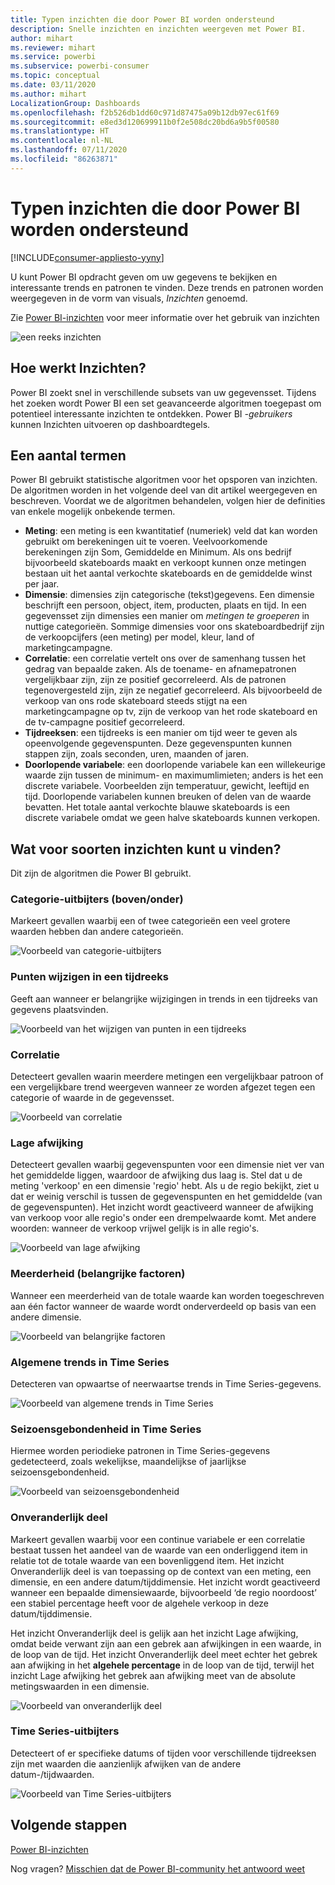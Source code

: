 ```yaml
---
title: Typen inzichten die door Power BI worden ondersteund
description: Snelle inzichten en inzichten weergeven met Power BI.
author: mihart
ms.reviewer: mihart
ms.service: powerbi
ms.subservice: powerbi-consumer
ms.topic: conceptual
ms.date: 03/11/2020
ms.author: mihart
LocalizationGroup: Dashboards
ms.openlocfilehash: f2b526db1dd60c971d87475a09b12db97ec61f69
ms.sourcegitcommit: e8ed3d120699911b0f2e508dc20bd6a9b5f00580
ms.translationtype: HT
ms.contentlocale: nl-NL
ms.lasthandoff: 07/11/2020
ms.locfileid: "86263871"
---
```

# <a name="types-of-insights-supported-by-power-bi"></a>Typen inzichten die door Power BI worden ondersteund

[!INCLUDE[consumer-appliesto-yyny](../includes/consumer-appliesto-yyny.md)]

U kunt Power BI opdracht geven om uw gegevens te bekijken en interessante trends en patronen te vinden. Deze trends en patronen worden weergegeven in de vorm van visuals, *Inzichten* genoemd. 

Zie [Power BI-inzichten](end-user-insights.md) voor meer informatie over het gebruik van inzichten

![een reeks inzichten](media/end-user-insight-types/power-bi-insight.png)

## <a name="how-does-insights-work"></a>Hoe werkt Inzichten?
Power BI zoekt snel in verschillende subsets van uw gegevensset. Tijdens het zoeken wordt Power BI een set geavanceerde algoritmen toegepast om potentieel interessante inzichten te ontdekken. Power BI *-gebruikers* kunnen Inzichten uitvoeren op dashboardtegels.

## <a name="some-terminology"></a>Een aantal termen
Power BI gebruikt statistische algoritmen voor het opsporen van inzichten. De algoritmen worden in het volgende deel van dit artikel weergegeven en beschreven. Voordat we de algoritmen behandelen, volgen hier de definities van enkele mogelijk onbekende termen. 

* **Meting**: een meting is een kwantitatief (numeriek) veld dat kan worden gebruikt om berekeningen uit te voeren. Veelvoorkomende berekeningen zijn Som, Gemiddelde en Minimum. Als ons bedrijf bijvoorbeeld skateboards maakt en verkoopt kunnen onze metingen bestaan uit het aantal verkochte skateboards en de gemiddelde winst per jaar.  
* **Dimensie**: dimensies zijn categorische (tekst)gegevens. Een dimensie beschrijft een persoon, object, item, producten, plaats en tijd. In een gegevensset zijn dimensies een manier om *metingen te groeperen* in nuttige categorieën. Sommige dimensies voor ons skateboardbedrijf zijn de verkoopcijfers (een meting) per model, kleur, land of marketingcampagne.   
* **Correlatie**: een correlatie vertelt ons over de samenhang tussen het gedrag van bepaalde zaken.  Als de toename- en afnamepatronen vergelijkbaar zijn, zijn ze positief gecorreleerd. Als de patronen tegenovergesteld zijn, zijn ze negatief gecorreleerd. Als bijvoorbeeld de verkoop van ons rode skateboard steeds stijgt na een marketingcampagne op tv, zijn de verkoop van het rode skateboard en de tv-campagne positief gecorreleerd.
* **Tijdreeksen**: een tijdreeks is een manier om tijd weer te geven als opeenvolgende gegevenspunten. Deze gegevenspunten kunnen stappen zijn, zoals seconden, uren, maanden of jaren.  
* **Doorlopende variabele**: een doorlopende variabele kan een willekeurige waarde zijn tussen de minimum- en maximumlimieten; anders is het een discrete variabele. Voorbeelden zijn temperatuur, gewicht, leeftijd en tijd. Doorlopende variabelen kunnen breuken of delen van de waarde bevatten. Het totale aantal verkochte blauwe skateboards is een discrete variabele omdat we geen halve skateboards kunnen verkopen.  

## <a name="what-types-of-insights-can-you-find"></a>Wat voor soorten inzichten kunt u vinden?
Dit zijn de algoritmen die Power BI gebruikt. 

### <a name="category-outliers-topbottom"></a>Categorie-uitbijters (boven/onder)
Markeert gevallen waarbij een of twee categorieën een veel grotere waarden hebben dan andere categorieën.  

![Voorbeeld van categorie-uitbijters](./media/end-user-insight-types/pbi-auto-insight-types-category-outliers.png)

### <a name="change-points-in-a-time-series"></a>Punten wijzigen in een tijdreeks
Geeft aan wanneer er belangrijke wijzigingen in trends in een tijdreeks van gegevens plaatsvinden.

![Voorbeeld van het wijzigen van punten in een tijdreeks](./media/end-user-insight-types/pbi-auto-insight-types-changepoint.png)

### <a name="correlation"></a>Correlatie
Detecteert gevallen waarin meerdere metingen een vergelijkbaar patroon of een vergelijkbare trend weergeven wanneer ze worden afgezet tegen een categorie of waarde in de gegevensset.

![Voorbeeld van correlatie](./media/end-user-insight-types/pbi-auto-insight-types-correlation.png)

### <a name="low-variance"></a>Lage afwijking
Detecteert gevallen waarbij gegevenspunten voor een dimensie niet ver van het gemiddelde liggen, waardoor de afwijking dus laag is. Stel dat u de meting 'verkoop' en een dimensie 'regio' hebt. Als u de regio bekijkt, ziet u dat er weinig verschil is tussen de gegevenspunten en het gemiddelde (van de gegevenspunten). Het inzicht wordt geactiveerd wanneer de afwijking van verkoop voor alle regio's onder een drempelwaarde komt. Met andere woorden: wanneer de verkoop vrijwel gelijk is in alle regio's.

![Voorbeeld van lage afwijking](./media/end-user-insight-types/power-bi-low-variance.png)

### <a name="majority-major-factors"></a>Meerderheid (belangrijke factoren)
Wanneer een meerderheid van de totale waarde kan worden toegeschreven aan één factor wanneer de waarde wordt onderverdeeld op basis van een andere dimensie.  

![Voorbeeld van belangrijke factoren](./media/end-user-insight-types/pbi-auto-insight-types-majority.png)

### <a name="overall-trends-in-time-series"></a>Algemene trends in Time Series
Detecteren van opwaartse of neerwaartse trends in Time Series-gegevens.

![Voorbeeld van algemene trends in Time Series](./media/end-user-insight-types/pbi-auto-insight-types-trend.png)

### <a name="seasonality-in-time-series"></a>Seizoensgebondenheid in Time Series
Hiermee worden periodieke patronen in Time Series-gegevens gedetecteerd, zoals wekelijkse, maandelijkse of jaarlijkse seizoensgebondenheid.

![Voorbeeld van seizoensgebondenheid](./media/end-user-insight-types/pbi-auto-insight-types-seasonality-new.png)

### <a name="steady-share"></a>Onveranderlijk deel
Markeert gevallen waarbij voor een continue variabele er een correlatie bestaat tussen het aandeel van de waarde van een onderliggend item in relatie tot de totale waarde van een bovenliggend item. Het inzicht Onveranderlijk deel is van toepassing op de context van een meting, een dimensie, en een andere datum/tijddimensie. Het inzicht wordt geactiveerd wanneer een bepaalde dimensiewaarde, bijvoorbeeld ‘de regio noordoost’ een stabiel percentage heeft voor de algehele verkoop in deze datum/tijddimensie.

Het inzicht Onveranderlijk deel is gelijk aan het inzicht Lage afwijking, omdat beide verwant zijn aan een gebrek aan afwijkingen in een waarde, in de loop van de tijd. Het inzicht Onveranderlijk deel meet echter het gebrek aan afwijking in het **algehele percentage** in de loop van de tijd, terwijl het inzicht Lage afwijking het gebrek aan afwijking meet van de absolute metingswaarden in een dimensie.

![Voorbeeld van onveranderlijk deel](./media/end-user-insight-types/pbi-auto-insight-types-steadyshare.png)

### <a name="time-series-outliers"></a>Time Series-uitbijters
Detecteert of er specifieke datums of tijden voor verschillende tijdreeksen zijn met waarden die aanzienlijk afwijken van de andere datum-/tijdwaarden.

![Voorbeeld van Time Series-uitbijters](./media/end-user-insight-types/pbi-auto-insight-types-time-series-outliers.png)

## <a name="next-steps"></a>Volgende stappen
[Power BI-inzichten](end-user-insights.md)

Nog vragen? [Misschien dat de Power BI-community het antwoord weet](https://community.powerbi.com/)

